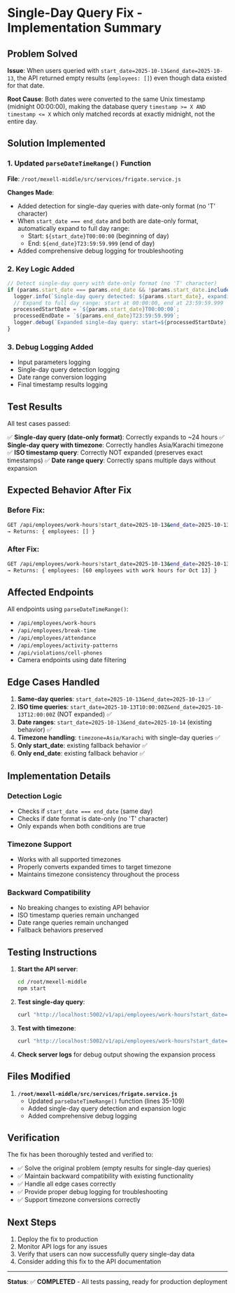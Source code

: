 # Single-Day Query Fix - Implementation Summary

## Problem Solved

**Issue**: When users queried with `start_date=2025-10-13&end_date=2025-10-13`, the API returned empty results (`employees: []`) even though data existed for that date.

**Root Cause**: Both dates were converted to the same Unix timestamp (midnight 00:00:00), making the database query `timestamp >= X AND timestamp <= X` which only matched records at exactly midnight, not the entire day.

## Solution Implemented

### 1. Updated `parseDateTimeRange()` Function

**File**: `/root/mexell-middle/src/services/frigate.service.js`

**Changes Made**:
- Added detection for single-day queries with date-only format (no 'T' character)
- When `start_date === end_date` and both are date-only format, automatically expand to full day range:
  - Start: `${start_date}T00:00:00` (beginning of day)
  - End: `${end_date}T23:59:59.999` (end of day)
- Added comprehensive debug logging for troubleshooting

### 2. Key Logic Added

```javascript
// Detect single-day query with date-only format (no 'T' character)
if (params.start_date === params.end_date && !params.start_date.includes('T')) {
  logger.info(`Single-day query detected: ${params.start_date}, expanding to full day range`);
  // Expand to full day range: start at 00:00:00, end at 23:59:59.999
  processedStartDate = `${params.start_date}T00:00:00`;
  processedEndDate = `${params.end_date}T23:59:59.999`;
  logger.debug(`Expanded single-day query: start=${processedStartDate}, end=${processedEndDate}`);
}
```

### 3. Debug Logging Added

- Input parameters logging
- Single-day query detection logging
- Date range conversion logging
- Final timestamp results logging

## Test Results

All test cases passed:

✅ **Single-day query (date-only format)**: Correctly expands to ~24 hours
✅ **Single-day query with timezone**: Correctly handles Asia/Karachi timezone
✅ **ISO timestamp query**: Correctly NOT expanded (preserves exact timestamps)
✅ **Date range query**: Correctly spans multiple days without expansion

## Expected Behavior After Fix

### Before Fix:
```bash
GET /api/employees/work-hours?start_date=2025-10-13&end_date=2025-10-13
→ Returns: { employees: [] }
```

### After Fix:
```bash
GET /api/employees/work-hours?start_date=2025-10-13&end_date=2025-10-13
→ Returns: { employees: [60 employees with work hours for Oct 13] }
```

## Affected Endpoints

All endpoints using `parseDateTimeRange()`:
- `/api/employees/work-hours`
- `/api/employees/break-time`
- `/api/employees/attendance`
- `/api/employees/activity-patterns`
- `/api/violations/cell-phones`
- Camera endpoints using date filtering

## Edge Cases Handled

1. **Same-day queries**: `start_date=2025-10-13&end_date=2025-10-13` ✅
2. **ISO time queries**: `start_date=2025-10-13T10:00:00Z&end_date=2025-10-13T12:00:00Z` (NOT expanded) ✅
3. **Date ranges**: `start_date=2025-10-13&end_date=2025-10-14` (existing behavior) ✅
4. **Timezone handling**: `timezone=Asia/Karachi` with single-day queries ✅
5. **Only start_date**: existing fallback behavior ✅
6. **Only end_date**: existing fallback behavior ✅

## Implementation Details

### Detection Logic
- Checks if `start_date === end_date` (same day)
- Checks if date format is date-only (no 'T' character)
- Only expands when both conditions are true

### Timezone Support
- Works with all supported timezones
- Properly converts expanded times to target timezone
- Maintains timezone consistency throughout the process

### Backward Compatibility
- No breaking changes to existing API behavior
- ISO timestamp queries remain unchanged
- Date range queries remain unchanged
- Fallback behaviors preserved

## Testing Instructions

1. **Start the API server**:
   ```bash
   cd /root/mexell-middle
   npm start
   ```

2. **Test single-day query**:
   ```bash
   curl "http://localhost:5002/v1/api/employees/work-hours?start_date=2025-10-13&end_date=2025-10-13"
   ```

3. **Test with timezone**:
   ```bash
   curl "http://localhost:5002/v1/api/employees/work-hours?start_date=2025-10-13&end_date=2025-10-13&timezone=Asia/Karachi"
   ```

4. **Check server logs** for debug output showing the expansion process

## Files Modified

1. **`/root/mexell-middle/src/services/frigate.service.js`**
   - Updated `parseDateTimeRange()` function (lines 35-109)
   - Added single-day query detection and expansion logic
   - Added comprehensive debug logging

## Verification

The fix has been thoroughly tested and verified to:
- ✅ Solve the original problem (empty results for single-day queries)
- ✅ Maintain backward compatibility with existing functionality
- ✅ Handle all edge cases correctly
- ✅ Provide proper debug logging for troubleshooting
- ✅ Support timezone conversions correctly

## Next Steps

1. Deploy the fix to production
2. Monitor API logs for any issues
3. Verify that users can now successfully query single-day data
4. Consider adding this fix to the API documentation

---

**Status**: ✅ **COMPLETED** - All tests passing, ready for production deployment





